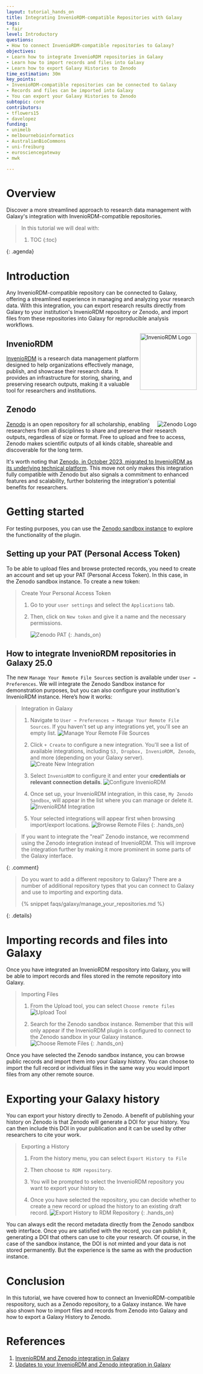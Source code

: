 ```yaml
---
layout: tutorial_hands_on
title: Integrating InvenioRDM-compatible Repositories with Galaxy
tags:
- fair
level: Introductory
questions:
- How to connect InvenioRDM-compatible repositories to Galaxy?
objectives:
- Learn how to integrate InvenioRDM repositories in Galaxy
- Learn how to import records and files into Galaxy
- Learn how to export Galaxy Histories to Zenodo
time_estimation: 30m
key_points:
- InvenioRDM-compatible repositories can be connected to Galaxy
- Records and files can be imported into Galaxy
- You can export your Galaxy Histories to Zenodo
subtopic: core
contributors:
- tflowers15 
- davelopez
funding:
- unimelb
- melbournebioinformatics
- AustralianBioCommons
- uni-freiburg
- eurosciencegateway
- mwk

---
```


# Overview

Discover a more streamlined approach to research data management with Galaxy's integration with InvenioRDM-compatible repositories.

<agenda-title></agenda-title>
> In this tutorial we will deal with:
>
> 1. TOC
> {:toc}
>
{: .agenda}

# Introduction

Any InvenioRDM-compatible repository can be connected to Galaxy, offering a streamlined experience in managing and analyzing your research data. With this integration, you can export research results directly from Galaxy to your institution's InvenioRDM repository or Zenodo, and import files from these repositories into Galaxy for reproducible analysis workflows.


<img style="float: right; width: 150px;" alt="InvenioRDM Logo" src="../../images/inveniordm-logo.svg" />

## InvenioRDM

[InvenioRDM](https://inveniosoftware.org/products/rdm/) is a research data management platform designed to help organizations effectively manage, publish, and showcase their research data. It provides an infrastructure for storing, sharing, and preserving research outputs, making it a valuable tool for researchers and institutions.

## Zenodo

<img style="float: right; margin-left: 1rem;" alt="Zenodo Logo" src="../../images/zenodo-gradient-logo.svg" />

[Zenodo](https://zenodo.org/) is an open repository for all scholarship, enabling researchers from all disciplines to share and preserve their research outputs, regardless of size or format. Free to upload and free to access, Zenodo makes scientific outputs of all kinds citable, shareable and discoverable for the long term.

It's worth noting that [Zenodo, in October 2023, migrated to InvenioRDM as its underlying technical platform](https://blog.zenodo.org/2023/10/13/2023-10-13-zenodo-rdm/). This move not only makes this integration fully compatible with Zenodo but also signals a commitment to enhanced features and scalability, further bolstering the integration's potential benefits for researchers.

# Getting started

For testing purposes, you can use the [Zenodo sandbox instance](https://sandbox.zenodo.org/) to explore the functionality of the plugin.

## Setting up your PAT (Personal Access Token)

To be able to upload files and browse protected records, you need to create an account and set up your PAT (Personal Access Token). In this case, in the Zenodo sandbox instance. To create a new token:

> <hands-on-title>Create Your Personal Access Token</hands-on-title>
> 
> 1. Go to your `user settings` and select the `Applications` tab.
>
> 2. Then, click on `New token` and give it a name and the necessary permissions.
>
>    ![Zenodo PAT](../../images/zenodo-pat.png)
{: .hands_on}

## How to integrate InvenioRDM repositories in Galaxy 25.0

The new `Manage Your Remote File Sources` section is available under `User → Preferences`. We will integrate the Zenodo Sandbox instance for demonstration purposes, but you can also configure your institution's InvenioRDM instance. Here’s how it works:

> <hands-on-title>Integration in Galaxy</hands-on-title>
> 
> 1. Navigate to `User → Preferences → Manage Your Remote File Sources`. If you haven't set up any integrations yet, you'll see an empty list.
> ![Manage Your Remote File Sources](../../images/1-empty-file-sources-list.png)
>
> 2. Click `+ Create` to configure a new integration. You'll see a list of available integrations, including `S3, Dropbox, InvenioRDM, Zenodo`, and more (depending on your Galaxy server).
> ![Create New Integration](../../images/2-create-new.png)
> 
> 3. Select `InvenioRDM` to configure it and enter your **credentials or relevant connection details**.
> ![Configure InvenioRDM](../../images/3-invenio-template-filled.png)
> 
> 4. Once set up, your InvenioRDM integration, in this case, `My Zenodo Sandbox`, will appear in the list where you can manage or delete it.
> ![InvenioRDM Integration](../../images/4-instance-created.png)
> 
> 5. Your selected integrations will appear first when browsing import/export locations. 
> ![Browse Remote Files](../../images/5-upload-import.png)
{: .hands_on}


> <comment-title></comment-title>
> If you want to integrate the "real" Zenodo instance, we recommend using the Zenodo integration instead of InvenioRDM. This will improve the integration further by making it more prominent in some parts of the Galaxy interface.
>
{: .comment}


> <details-title>Do you want to add a different repository to Galaxy?</details-title>
>   There are a number of additional repository types that you can connect to Galaxy and use to importing and exporting data.
>
>    {% snippet faqs/galaxy/manage_your_repositories.md %}
>
{: .details}

# Importing records and files into Galaxy

Once you have integrated an InvenioRDM respository into Galaxy, you will be able to import records and files stored in the remote repository into Galaxy.

> <hands-on-title>Importing Files</hands-on-title>
> 
> 1. From the Upload tool, you can select `Choose remote files`
> ![Upload Tool](../../images/upload-tool.png)
>
> 2. Search for the Zenodo sandbox instance. Remember that this will only appear if the InvenioRDM plugin is configured to connect to the Zenodo sandbox in your Galaxy instance.
> ![Choose Remote Files](../../images/choose-remote-files.png)
{: .hands_on}

Once you have selected the Zenodo sandbox instance, you can browse public records and import them into your Galaxy history. You can choose to import the full record or individual files in the same way you would import files from any other remote source.

# Exporting your Galaxy history

You can export your history directly to Zenodo. A benefit of publishing your history on Zenodo is that Zenodo will generate a DOI for your history. You can then include this DOI in your publication and it can be used by other researchers to cite your work.

> <hands-on-title>Exporting a History</hands-on-title>
> 
> 1. From the history menu, you can select `Export History to File`
>
> 2. Then choose `to RDM repository`. 
> 
> 3. You will be prompted to select the InvenioRDM repository you want to export your history to. 
> 
> 4. Once you have selected the repository, you can decide whether to create a new record or upload the history to an existing draft record.
> ![Export History to RDM Repository](../../images/export-history.png)
{: .hands_on}

You can always edit the record metadata directly from the Zenodo sandbox web interface. Once you are satisfied with the record, you can publish it, generating a DOI that others can use to cite your research. Of course, in the case of the sandbox instance, the DOI is not minted and your data is not stored permanently. But the experience is the same as with the production instance.

# Conclusion

In this tutorial, we have covered how to connect an InvenioRDM-compatible respository, such as a Zenodo repository, to a Galaxy instance. We have also shown how to import files and records from Zenodo into Galaxy and how to export a Galaxy History to Zenodo.

# References

1. [InvenioRDM and Zenodo integration in Galaxy](https://galaxyproject.org/news/2024-05-03-inveniordm-integration/)
2. [Updates to your InvenioRDM and Zenodo integration in Galaxy
   ](https://galaxyproject.org/news/2025-03-10-inveniordm-integration-update/)

